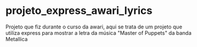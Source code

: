 # projeto_express_awari_lyrics
Projeto que fiz durante o curso da awari, aqui se trata de um projeto que utiliza express para mostrar a letra da música "Master of Puppets" da banda Metallica

